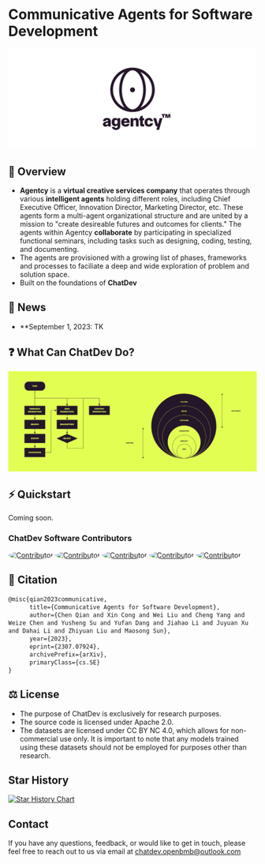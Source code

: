 # Communicative Agents for Software Development

<p align="center">
  <img src='./misc/logo1.png' width=600>
</p>


## 📖 Overview

- **Agentcy** is a **virtual creative services company** that operates through various **intelligent agents** holding
  different roles, including Chief Executive Officer, Innovation Director, Marketing Director, etc. These
  agents form a multi-agent organizational structure and are united by a mission to "create desireable futures and outcomes for clients." The agents within Agentcy **collaborate** by participating in specialized functional seminars,
  including tasks such as designing, coding, testing, and documenting.
- The agents are provisioned with a growing list of phases, frameworks and processes to faciliate a deep and wide exploration of problem and solution space.
- Built on the foundations of **ChatDev**

## 📰 News

* **September 1, 2023: TK

## ❓ What Can ChatDev Do?

![intro](misc/intro.png)

## ⚡️ Quickstart

Coming soon.


### ChatDev Software Contributors

<a href="https://github.com/qianc62"><img src="https://avatars.githubusercontent.com/u/48988402?v=4" alt="Contributor" style="width:5%; border-radius: 50%;"/></a>
<a href="https://github.com/thinkwee"><img src="https://avatars.githubusercontent.com/u/11889052?v=4" alt="Contributor" style="width:5%; border-radius: 50%;"/></a>
<a href="https://github.com/NA-Wen"><img src="https://avatars.githubusercontent.com/u/92134380?v=4" alt="Contributor" style="width:5%; border-radius: 50%;"/></a>
<a href="https://github.com/lijiahao2022"><img src="https://avatars.githubusercontent.com/u/111221887?v=4" alt="Contributor" style="width:5%; border-radius: 50%;"/></a>
<a href="https://github.com/GeekyWizKid"><img src="https://avatars.githubusercontent.com/u/133981481?v=4" alt="Contributor" style="width:5%; border-radius: 50%;"/></a>

## 📑 Citation

```
@misc{qian2023communicative,
      title={Communicative Agents for Software Development}, 
      author={Chen Qian and Xin Cong and Wei Liu and Cheng Yang and Weize Chen and Yusheng Su and Yufan Dang and Jiahao Li and Juyuan Xu and Dahai Li and Zhiyuan Liu and Maosong Sun},
      year={2023},
      eprint={2307.07924},
      archivePrefix={arXiv},
      primaryClass={cs.SE}
}
```

## ⚖️ License

- The purpose of ChatDev is exclusively for research purposes.
- The source code is licensed under Apache 2.0.
- The datasets are licensed under CC BY NC 4.0, which allows for non-commercial use only. It is important to note that
  any models trained using these datasets should not be employed for purposes other than research.

## Star History

[![Star History Chart](https://api.star-history.com/svg?repos=openbmb/chatdev&type=Date)](https://star-history.com/#openbmb/chatdev&Date)

## Contact

If you have any questions, feedback, or would like to get in touch, please feel free to reach out to us via email at [chatdev.openbmb@outlook.com](mailto:chatdev.openbmb@outlook.com)

